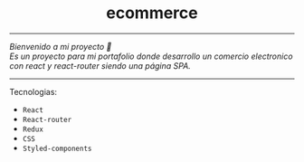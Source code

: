 <h1 align="center">ecommerce</h1>

---

_Bienvenido a mi proyecto 👋<br /> Es un proyecto para mi portafolio donde desarrollo un comercio electronico con react y react-router siendo una página SPA._

---
 
Tecnologias:
- `React`
- `React-router`
- `Redux`<br/>
- `CSS`
- `Styled-components`
